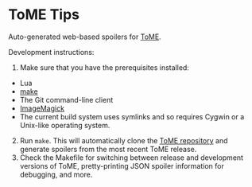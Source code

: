 ToME Tips
=========

Auto-generated web-based spoilers for [ToME](http://te4.org/).

Development instructions:

1. Make sure that you have the prerequisites installed:
 * Lua
 * [make](https://www.gnu.org/software/make/)
 * The Git command-line client
 * [ImageMagick](http://www.imagemagick.org/)
 * The current build system uses symlinks and so requires Cygwin or a Unix-like operating system.
2. Run `make`.  This will automatically clone the [ToME repository](http://git.net-core.org/darkgod/t-engine4) and generate spoilers from the most recent ToME release.
3. Check the Makefile for switching between release and development versions of ToME, pretty-printing JSON spoiler information for debugging, and more.

